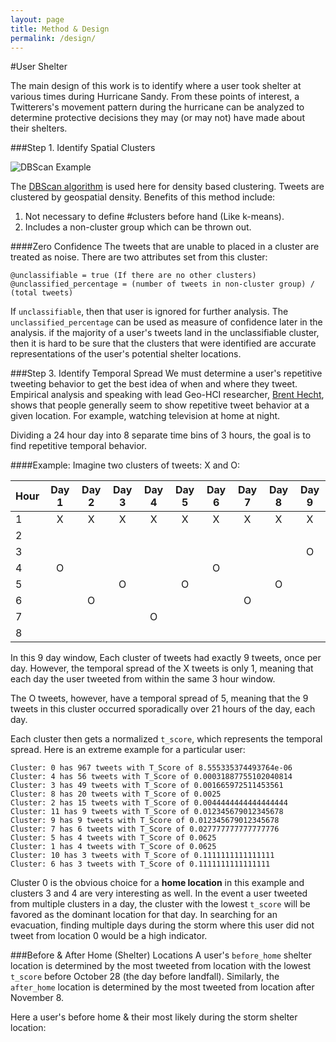 ```yaml
---
layout: page
title: Method & Design
permalink: /design/
---
```


#User Shelter

The main design of this work is to identify where a user took shelter at various times during Hurricane Sandy.  From these points of interest, a Twitterers's movement pattern during the hurricane can be analyzed to determine protective decisions they may (or may not) have made about their shelters.

###Step 1. Identify Spatial Clusters

![DBScan Example]({{site.baseurl}}/img_exports/DB_Scan_GoogleEarth.png "DB Scan Example")

The [DBScan algorithm](http://en.wikipedia.org/wiki/DBSCAN) is used here for density based clustering.  Tweets are clustered by geospatial density.  Benefits of this method include:

1. Not necessary to define #clusters before hand (Like k-means).
2. Includes a non-cluster group which can be thrown out.

####Zero Confidence
The tweets that are unable to placed in a cluster are treated as noise.  There are two attributes set from this cluster:
	
	@unclassifiable = true (If there are no other clusters)
	@unclassified_percentage = (number of tweets in non-cluster group) / (total tweets)

If ```unclassifiable```, then that user is ignored for further analysis.  The ```unclassified_percentage``` can be used as measure of confidence later in the analysis.  if the majority of a user's tweets land in the unclassifiable cluster, then it is hard to be sure that the clusters that were identified are accurate representations of the user's potential shelter locations.



###Step 3. Identify Temporal Spread
We must determine a user's repetitive tweeting behavior to get the best idea of when and where they tweet.  Empirical analysis and speaking with lead Geo-HCI researcher, [Brent Hecht](http://www.brenthecht.com/), shows that people generally seem to show repetitive tweet behavior at a given location.  For example, watching television at home at night.

Dividing a 24 hour day into 8 separate time bins of 3 hours, the goal is to find repetitive temporal behavior.

####Example:
Imagine two clusters of tweets: X and O:

|Hour | Day 1 | Day 2 | Day 3 | Day 4 | Day 5 | Day 6 | Day 7 | Day 8 | Day 9 |
|:--- |:-----:|:-----:|:-----:|:-----:|:-----:|:-----:|:-----:|:-----:|:-----:|
|1    |  X    |  X    |  X    |  X    |  X    |   X   |   X   |   X   |  X    |
|2    |       |       |       |       |       |       |       |       |       |
|3    |       |       |       |       |       |       |       |       |  O    |
|4    |  O    |       |       |       |       |   O   |       |       |       |
|5    |       |       |  O    |       |  O    |       |       |    O  |       |
|6    |       |  O    |       |       |       |       |   O   |       |       |
|7    |       |       |       |  O    |       |       |       |       |       |
|8    |       |       |       |       |       |       |       |       |       |

In this 9 day window, Each cluster of tweets had exactly 9 tweets, once per day.  However, the temporal spread of the X tweets is only 1, meaning that each day the user tweeted from within the same 3 hour window.

The O tweets, however, have a temporal spread of 5, meaning that the 9 tweets in this cluster occurred sporadically over 21 hours of the day, each day.

Each cluster then gets a normalized ```t_score```, which represents the temporal spread.  Here is an extreme example for a particular user:

	Cluster: 0 has 967 tweets with T_Score of 8.555335374493764e-06
	Cluster: 4 has 56 tweets with T_Score of 0.00031887755102040814
	Cluster: 3 has 49 tweets with T_Score of 0.001665972511453561
	Cluster: 8 has 20 tweets with T_Score of 0.0025
	Cluster: 2 has 15 tweets with T_Score of 0.0044444444444444444
	Cluster: 11 has 9 tweets with T_Score of 0.012345679012345678
	Cluster: 9 has 9 tweets with T_Score of 0.012345679012345678
	Cluster: 7 has 6 tweets with T_Score of 0.027777777777777776
	Cluster: 5 has 4 tweets with T_Score of 0.0625
	Cluster: 1 has 4 tweets with T_Score of 0.0625
	Cluster: 10 has 3 tweets with T_Score of 0.1111111111111111
	Cluster: 6 has 3 tweets with T_Score of 0.1111111111111111

Cluster 0 is the obvious choice for a **home location** in this example and clusters 3 and 4 are very interesting as well.  In the event a user tweeted from multiple clusters in a day, the cluster with the lowest ```t_score``` will be favored as the dominant location for that day.  In searching for an evacuation, finding multiple days during the storm where this user did not tweet from location 0 would be a high indicator.


###Before & After Home (Shelter) Locations
A user's ```before_home``` shelter location is determined by the most tweeted from location with the lowest ```t_score``` before October 28 (the day before landfall).  Similarly, the ```after_home``` location is determined by the most tweeted from location after November 8.

Here a user's before home & their most likely during the storm shelter location:
<script src="https://gist.github.com/jenningsanderson/353dcb5ebfd568dd1916.js"></script>
